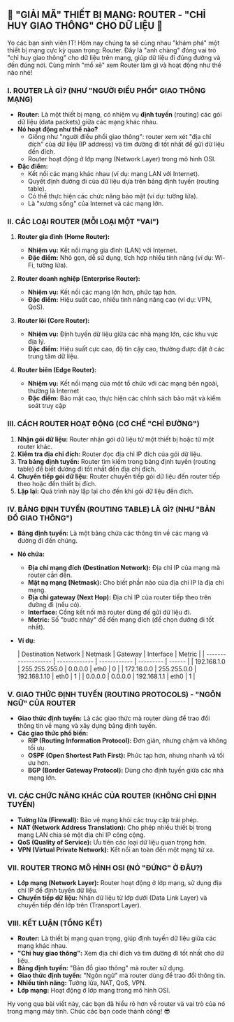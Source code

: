 ## **🚀 "GIẢI MÃ" THIẾT BỊ MẠNG: ROUTER - "CHỈ HUY GIAO THÔNG" CHO DỮ LIỆU 🚀**

Yo các bạn sinh viên IT! Hôm nay chúng ta sẽ cùng nhau "khám phá" một thiết bị mạng cực kỳ quan trọng: Router. Đây là
"anh chàng" đóng vai trò "chỉ huy giao thông" cho dữ liệu trên mạng, giúp dữ liệu đi đúng đường và đến đúng nơi. Cùng
mình "mổ xẻ" xem Router làm gì và hoạt động như thế nào nhé!

### **I. ROUTER LÀ GÌ? (NHƯ "NGƯỜI ĐIỀU PHỐI" GIAO THÔNG MẠNG)**

- **Router:** Là một thiết bị mạng, có nhiệm vụ **định tuyến** (routing) các gói dữ liệu (data packets) giữa các mạng
  khác nhau.
- **Nó hoạt động như thế nào?**
    - Giống như "người điều phối giao thông": router xem xét "địa chỉ đích" của dữ liệu (IP address) và tìm đường đi
      tốt nhất để gửi dữ liệu đến đích.
    - Router hoạt động ở lớp mạng (Network Layer) trong mô hình OSI.
- **Đặc điểm:**
    - Kết nối các mạng khác nhau (ví dụ: mạng LAN với Internet).
    - Quyết định đường đi của dữ liệu dựa trên bảng định tuyến (routing table).
    - Có thể thực hiện các chức năng bảo mật (ví dụ: tường lửa).
    - Là "xương sống" của Internet và các mạng lớn.

### **II. CÁC LOẠI ROUTER (MỖI LOẠI MỘT "VAI")**

1. **Router gia đình (Home Router):**

    - **Nhiệm vụ:** Kết nối mạng gia đình (LAN) với Internet.
    - **Đặc điểm:** Nhỏ gọn, dễ sử dụng, tích hợp nhiều tính năng (ví dụ: Wi-Fi, tường lửa).

2. **Router doanh nghiệp (Enterprise Router):**

    - **Nhiệm vụ:** Kết nối các mạng lớn hơn, phức tạp hơn.
    - **Đặc điểm:** Hiệu suất cao, nhiều tính năng nâng cao (ví dụ: VPN, QoS).

3. **Router lõi (Core Router):**

    - **Nhiệm vụ:** Định tuyến dữ liệu giữa các nhà mạng lớn, các khu vực địa lý.
    - **Đặc điểm:** Hiệu suất cực cao, độ tin cậy cao, thường được đặt ở các trung tâm dữ liệu.

4. **Router biên (Edge Router):**
    - **Nhiệm vụ:** Kết nối mạng của một tổ chức với các mạng bên ngoài, thường là Internet
    - **Đặc điểm:** Bảo mật cao, thực hiện các chính sách bảo mật và kiểm soát truy cập

### **III. CÁCH ROUTER HOẠT ĐỘNG (CƠ CHẾ "CHỈ ĐƯỜNG")**

1. **Nhận gói dữ liệu:** Router nhận gói dữ liệu từ một thiết bị hoặc từ một router khác.
2. **Kiểm tra địa chỉ đích:** Router đọc địa chỉ IP đích của gói dữ liệu.
3. **Tra bảng định tuyến:** Router tìm kiếm trong bảng định tuyến (routing table) để biết đường đi tốt nhất đến địa chỉ
   đích.
4. **Chuyển tiếp gói dữ liệu:** Router chuyển tiếp gói dữ liệu đến router tiếp theo hoặc đến thiết bị đích.
5. **Lặp lại:** Quá trình này lặp lại cho đến khi gói dữ liệu đến đích.

### **IV. BẢNG ĐỊNH TUYẾN (ROUTING TABLE) LÀ GÌ? (NHƯ "BẢN ĐỒ GIAO THÔNG")**

- **Bảng định tuyến:** Là một bảng chứa các thông tin về các mạng và đường đi đến chúng.
- **Nó chứa:**
    - **Địa chỉ mạng đích (Destination Network):** Địa chỉ IP của mạng mà router cần đến.
    - **Mặt nạ mạng (Netmask):** Cho biết phần nào của địa chỉ IP là địa chỉ mạng.
    - **Địa chỉ gateway (Next Hop):** Địa chỉ IP của router tiếp theo trên đường đi (nếu có).
    - **Interface:** Cổng kết nối mà router dùng để gửi dữ liệu đi.
    - **Metric:** Số "bước nhảy" để đến mạng đích (để chọn đường đi tốt nhất).
- **Ví dụ:**

  | Destination Network | Netmask       | Gateway      | Interface | Metric |
              | ------------------- | ------------- | ------------ | --------- | ------ |
  | 192.168.1.0         | 255.255.255.0 | 0.0.0.0      | eth0      | 0      |
  | 172.16.0.0          | 255.255.0.0   | 192.168.1.10 | eth0      | 1      |
  | 0.0.0.0             | 0.0.0.0       | 192.168.1.1  | eth0      | 1      |

### **V. GIAO THỨC ĐỊNH TUYẾN (ROUTING PROTOCOLS) - "NGÔN NGỮ" CỦA ROUTER**

- **Giao thức định tuyến:** Là các giao thức mà router dùng để trao đổi thông tin về mạng và xây dựng bảng định tuyến.
- **Các giao thức phổ biến:**
    - **RIP (Routing Information Protocol):** Đơn giản, nhưng chậm và không tối ưu.
    - **OSPF (Open Shortest Path First):** Phức tạp hơn, nhưng nhanh và tối ưu hơn.
    - **BGP (Border Gateway Protocol):** Dùng cho định tuyến giữa các nhà mạng lớn.

### **VI. CÁC CHỨC NĂNG KHÁC CỦA ROUTER (KHÔNG CHỈ ĐỊNH TUYẾN)**

- **Tường lửa (Firewall):** Bảo vệ mạng khỏi các truy cập trái phép.
- **NAT (Network Address Translation):** Cho phép nhiều thiết bị trong mạng LAN chia sẻ một địa chỉ IP công cộng.
- **QoS (Quality of Service):** Ưu tiên các loại dữ liệu quan trọng hơn.
- **VPN (Virtual Private Network):** Kết nối an toàn đến một mạng từ xa.

### **VII. ROUTER TRONG MÔ HÌNH OSI (NÓ "ĐỨNG" Ở ĐÂU?)**

- **Lớp mạng (Network Layer):** Router hoạt động ở lớp mạng, sử dụng địa chỉ IP để định tuyến dữ liệu.
- **Chuyển tiếp dữ liệu:** Nhận dữ liệu từ lớp dưới (Data Link Layer) và chuyển tiếp đến lớp trên (Transport Layer).

### **VIII. KẾT LUẬN (TỔNG KẾT)**

- **Router:** Là thiết bị mạng quan trọng, giúp định tuyến dữ liệu giữa các mạng khác nhau.
- **"Chỉ huy giao thông":** Xem địa chỉ đích và tìm đường đi tốt nhất cho dữ liệu.
- **Bảng định tuyến:** "Bản đồ giao thông" mà router sử dụng.
- **Giao thức định tuyến:** "Ngôn ngữ" mà router dùng để trao đổi thông tin.
- **Nhiều tính năng:** Tường lửa, NAT, QoS, VPN.
- **Lớp mạng:** Hoạt động ở lớp mạng trong mô hình OSI.

Hy vọng qua bài viết này, các bạn đã hiểu rõ hơn về router và vai trò của nó trong mạng máy tính. Chúc các bạn code
thành công! 😎

